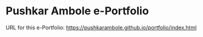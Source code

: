 # Pushkar Ambole e-Portfolio
URL for this e-Portfolio: 
https://pushkarambole.github.io/portfolio/index.html
